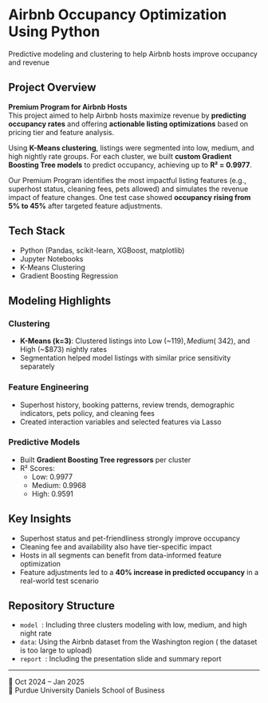 # Airbnb Occupancy Optimization Using Python
Predictive modeling and clustering to help Airbnb hosts improve occupancy and revenue


## Project Overview
**Premium Program for Airbnb Hosts**  
This project aimed to help Airbnb hosts maximize revenue by **predicting occupancy rates** and offering **actionable listing optimizations** based on pricing tier and feature analysis. 

Using **K-Means clustering**, listings were segmented into low, medium, and high nightly rate groups. For each cluster, we built **custom Gradient Boosting Tree models** to predict occupancy, achieving up to **R² = 0.9977**.

Our Premium Program identifies the most impactful listing features (e.g., superhost status, cleaning fees, pets allowed) and simulates the revenue impact of feature changes. One test case showed **occupancy rising from 5% to 45%** after targeted feature adjustments.

## Tech Stack
- Python (Pandas, scikit-learn, XGBoost, matplotlib)
- Jupyter Notebooks
- K-Means Clustering
- Gradient Boosting Regression

## Modeling Highlights

### Clustering
- **K-Means (k=3)**: Clustered listings into Low (~$119), Medium (~$342), and High (~$873) nightly rates
- Segmentation helped model listings with similar price sensitivity separately

### Feature Engineering
- Superhost history, booking patterns, review trends, demographic indicators, pets policy, and cleaning fees
- Created interaction variables and selected features via Lasso

### Predictive Models
- Built **Gradient Boosting Tree regressors** per cluster
- R² Scores:
  - Low: 0.9977
  - Medium: 0.9968
  - High: 0.9591

## Key Insights
- Superhost status and pet-friendliness strongly improve occupancy
- Cleaning fee and availability also have tier-specific impact
- Hosts in all segments can benefit from data-informed feature optimization
- Feature adjustments led to a **40% increase in predicted occupancy** in a real-world test scenario

##  Repository Structure
- `model `: Including three clusters modeling with low, medium, and high night rate
- `data`: Using the Airbnb dataset from the Washington region ( the dataset is too large to upload)
- `report `: Including the presentation slide and summary report

---
📍 Oct 2024 – Jan 2025  
🏫 Purdue University Daniels School of Business


